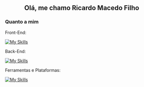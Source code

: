 <h2 align='center'>Olá, me chamo Ricardo Macedo Filho</h2>

<h3>Quanto a mim</h3>

Front-End:

[![My Skills](https://skillicons.dev/icons?i=js,ts,vue)](https://skillicons.dev)

Back-End:

[![My Skills](https://skillicons.dev/icons?i=java)](https://skillicons.dev)


Ferramentas e Plataformas:

[![My Skills](https://skillicons.dev/icons?i=vscode,idea,github,git)](https://skillicons.dev)
